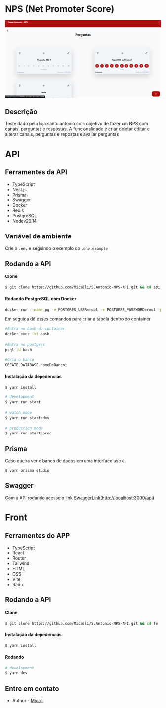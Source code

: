# NPS (Net Promoter Score)

<div align="center">
  <img src="fe/src/assets/background.png">
</div>

## Descrição
Teste dado pela loja santo antonio com objetivo de fazer um NPS com canais, perguntas e respostas. A funcionalidade é criar deletar editar e alterar canais, perguntas e repostas e avaliar perguntas

# API

 ## Ferramentes da API
  - TypeScript
  - Nest.js
  - Prisma
  - Swagger
  - Docker
  - Redis
  - PostgreSQL
  - Nodev20.14

## Variável de ambiente
Crie o `.env` e seguindo o exemplo do `.env.example`




## Rodando a API
#### Clone
```bash
$ git clone https://github.com/Micalli/S.Antonio-NPS-API.git && cd api
```
#### Rodando PostgreSQL com Docker
```bash
docker run --name pg -e POSTGRES_USER=root -e POSTGRES_PASSWORD=root -p 5432:5432 -d postgres
```
Em seguida dê esses comandos para criar a tabela dentro do container
```bash
#Entra no bash do container
docker exec -it bash

#Entra no postgres
psql -U bash

#Cria o banco
CREATE DATABASE nomeDoBanco;
```

#### Instalação da depedencias

```bash
$ yarn install
```

```bash
# development
$ yarn run start

# watch mode
$ yarn run start:dev

# production mode
$ yarn run start:prod
```
## Prisma
Caso queira ver o banco de dados em uma interface use o:
```bash
$ yarn prisma studio
```

## Swagger
Com a API rodando acesse o link [SwaggerLink(http://localhost:3000/api)](http://localhost:3000/api)

# Front

 ## Ferramentes do APP
  - TypeScript
  - React
  - Router
  - Tailwind
  - HTML
  - CSS
  - Vite
  - Radix

## Rodando a API
#### Clone
```bash
$ git clone https://github.com/Micalli/S.Antonio-NPS-API.git && cd fe
```

#### Instalação da depedencias

```bash
$ yarn install
```
#### Rodando

```bash
# development
$ yarn dev
```

## Entre em contato

- Author - [Micalli](https://www.linkedin.com/in/brunomicalli/)
